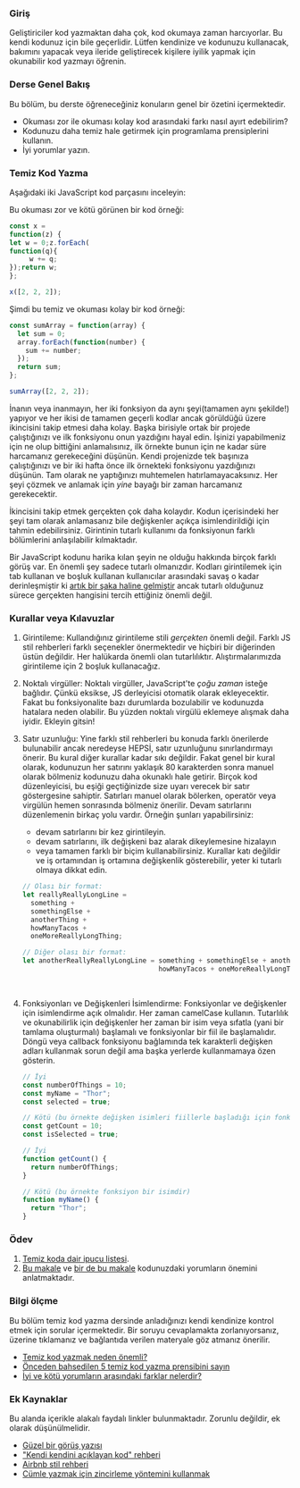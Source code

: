 ### Giriş

Geliştiriciler kod yazmaktan daha çok, kod okumaya zaman harcıyorlar. Bu kendi kodunuz için bile geçerlidir. Lütfen kendinize ve kodunuzu kullanacak, bakımını yapacak veya ileride geliştirecek kişilere iyilik yapmak için okunabilir kod yazmayı öğrenin.

### Derse Genel Bakış

Bu bölüm, bu derste öğreneceğiniz konuların genel bir özetini içermektedir.

- Okuması zor ile okuması kolay kod arasındaki farkı nasıl ayırt edebilirim?
- Kodunuzu daha temiz hale getirmek için programlama prensiplerini kullanın.
- İyi yorumlar yazın.

### Temiz Kod Yazma

Aşağıdaki iki JavaScript kod parçasını inceleyin:

Bu okuması zor ve kötü görünen bir kod örneği:

~~~JavaScript
const x =
function(z) {
let w = 0;z.forEach(
function(q){
     w += q;
});return w;
};

x([2, 2, 2]);
~~~

Şimdi bu temiz ve okuması kolay bir kod örneği:

~~~JavaScript
const sumArray = function(array) {
  let sum = 0;
  array.forEach(function(number) {
    sum += number;
  });
  return sum;
};

sumArray([2, 2, 2]);
~~~

İnanın veya inanmayın, her iki fonksiyon da aynı şeyi\(tamamen aynı şekilde!\) yapıyor ve her ikisi de tamamen geçerli kodlar ancak görüldüğü üzere ikincisini takip etmesi daha kolay. Başka birisiyle ortak bir projede çalıştığınızı ve ilk fonksiyonu onun yazdığını hayal edin. İşinizi yapabilmeniz için ne olup bittiğini anlamalısınız, ilk örnekte bunun için ne kadar süre harcamanız gerekeceğini düşünün. Kendi projenizde tek başınıza çalıştığınızı ve bir iki hafta önce ilk örnekteki fonksiyonu yazdığınızı düşünün. Tam olarak ne yaptığınızı muhtemelen hatırlamayacaksınız. Her şeyi çözmek ve anlamak için _yine_ bayağı bir zaman harcamanız gerekecektir.

İkincisini takip etmek gerçekten çok daha kolaydır. Kodun içerisindeki her şeyi tam olarak anlamasanız bile değişkenler açıkça isimlendirildiği için tahmin edebilirsiniz. Girintinin tutarlı kullanımı da fonksiyonun farklı bölümlerini anlaşılabilir kılmaktadır.

Bir JavaScript kodunu harika kılan şeyin ne olduğu hakkında birçok farklı görüş var. En önemli şey sadece tutarlı olmanızdır. Kodları girintilemek için tab kullanan ve boşluk kullanan kullanıcılar arasındaki savaş o kadar derinleşmiştir ki [artık bir şaka haline gelmiştir](https://www.youtube.com/watch?v=SsoOG6ZeyUI) ancak tutarlı olduğunuz sürece gerçekten hangisini tercih ettiğiniz önemli değil.

### Kurallar veya Kılavuzlar

1.  Girintileme: Kullandığınız girintileme stili _gerçekten_ önemli değil. Farklı JS stil rehberleri farklı seçenekler önermektedir ve hiçbiri bir diğerinden üstün değildir. Her halükarda önemli olan tutarlılıktır. Alıştırmalarımızda girintileme için 2 boşluk kullanacağız.

2.  Noktalı virgüller: Noktalı virgüller, JavaScript'te _çoğu zaman_ isteğe bağlıdır. Çünkü eksikse, JS derleyicisi otomatik olarak ekleyecektir. Fakat bu fonksiyonalite bazı durumlarda bozulabilir ve kodunuzda hatalara neden olabilir. Bu yüzden noktalı virgülü eklemeye alışmak daha iyidir. Ekleyin gitsin!

3. Satır uzunluğu: Yine farklı stil rehberleri bu konuda farklı önerilerde bulunabilir ancak neredeyse HEPSİ, satır uzunluğunu sınırlandırmayı önerir. Bu kural diğer kurallar kadar sıkı değildir. Fakat genel bir kural olarak, kodunuzun her satırını yaklaşık 80 karakterden sonra manuel olarak bölmeniz kodunuzu daha okunaklı hale getirir. Birçok kod düzenleyicisi, bu eşiği geçtiğinizde size uyarı verecek bir satır göstergesine sahiptir. Satırları manuel olarak bölerken, operatör veya virgülün hemen sonrasında bölmeniz önerilir. Devam satırlarını düzenlemenin birkaç yolu vardır. Örneğin şunları yapabilirsiniz:

   - devam satırlarını bir kez girintileyin.
   - devam satırlarını, ilk değişkeni baz alarak dikeylemesine hizalayın
   - veya tamamen farklı bir biçim kullanabilirsiniz. Kurallar katı değildir ve iş ortamından iş ortamına değişkenlik gösterebilir, yeter ki tutarlı olmaya dikkat edin.

   ~~~javascript
   // Olası bir format:
   let reallyReallyLongLine =
     something +
     somethingElse +
     anotherThing +
     howManyTacos +
     oneMoreReallyLongThing;

   // Diğer olası bir format:
   let anotherReallyReallyLongLine = something + somethingElse + anotherThing +
                                     howManyTacos + oneMoreReallyLongThing;
   ~~~
   
   ​

4.  Fonksiyonları ve Değişkenleri İsimlendirme: Fonksiyonlar ve değişkenler için isimlendirme açık olmalıdır. Her zaman camelCase kullanın. Tutarlılık ve okunabilirlik için değişkenler her zaman bir isim veya sıfatla (yani bir tamlama oluşturmalı) başlamalı ve fonksiyonlar bir fiil ile başlamalıdır. Döngü veya callback fonksiyonu bağlamında tek karakterli değişken adları kullanmak sorun değil ama başka yerlerde kullanmamaya özen gösterin.

    ~~~javascript
    // İyi
    const numberOfThings = 10;
    const myName = "Thor";
    const selected = true;

    // Kötü (bu örnekte değişken isimleri fiillerle başladığı için fonksiyonlarla karıştırılabilir)
    const getCount = 10;
    const isSelected = true;

    // İyi 
    function getCount() {
      return numberOfThings;
    }

    // Kötü (bu örnekte fonksiyon bir isimdir)
    function myName() {
      return "Thor";
    }
    ~~~


### Ödev

<div class="lesson-content__panel" markdown="1">

1.  [Temiz koda dair ipucu listesi](https://onextrapixel.com/10-principles-for-keeping-your-programming-code-clean/).
2.  [Bu makale](https://blog.codinghorror.com/coding-without-comments/) ve [bir de bu makale](https://blog.codinghorror.com/code-tells-you-how-comments-tell-you-why/) kodunuzdaki yorumların önemini anlatmaktadır.
</div>

### Bilgi ölçme

Bu bölüm temiz kod yazma dersinde anladığınızı kendi kendinize kontrol etmek için sorular içermektedir. Bir soruyu cevaplamakta zorlanıyorsanız, üzerine tıklamanız ve bağlantıda verilen materyale göz atmanız önerilir.

- [Temiz kod yazmak neden önemli?](#writing-clean-code)
- [Önceden bahsedilen 5 temiz kod yazma prensibini sayın](https://onextrapixel.com/10-principles-for-keeping-your-programming-code-clean/)
- [İyi ve kötü yorumların arasındaki farklar nelerdir?](https://onextrapixel.com/10-principles-for-keeping-your-programming-code-clean/)

### Ek Kaynaklar

Bu alanda içerikle alakalı faydalı linkler bulunmaktadır. Zorunlu değildir, ek olarak düşünülmelidir.

* [Güzel bir görüş yazısı](https://www.martinfowler.com/bliki/CodeAsDocumentation.html)
* ["Kendi kendini açıklayan kod" rehberi](http://wiki.c2.com/?SelfDocumentingCode)
* [Airbnb stil rehberi](https://github.com/airbnb/javascript)  
* [Cümle yazmak için zincirleme yöntemini kullanmak](https://web.archive.org/web/20190211152543/https://javascriptissexy.com/beautiful-javascript-easily-create-chainable-cascading-methods-for-expressiveness/)   